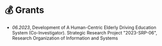 # 💰 Grants
- *06.2023*, Development of A Human-Centric Elderly Driving Education System (Co-Investigator). Strategic Research Project "2023-SRP-06", Research Organization of Information and Systems